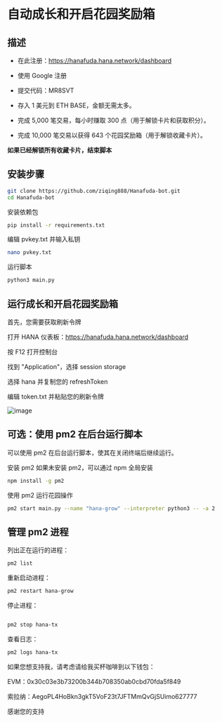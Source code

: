 # 自动成长和开启花园奖励箱


## 描述
- 在此注册：https://hanafuda.hana.network/dashboard
- 使用 Google 注册
- 提交代码：MR8SVT

- 存入 1 美元到 ETH BASE，金额无需太多。
- 完成 5,000 笔交易，每小时赚取 300 点（用于解锁卡片和获取积分）。
- 完成 10,000 笔交易以获得 643 个花园奖励箱（用于解锁收藏卡片）。

**如果已经解锁所有收藏卡片，结束脚本**

## 安装步骤
```bash
git clone https://github.com/ziqing888/Hanafuda-bot.git
cd Hanafuda-bot
```
安装依赖包
```bash
pip install -r requirements.txt

```
编辑 pvkey.txt 并输入私钥
```bash
nano pvkey.txt
```
运行脚本
```bash
python3 main.py
```
## 运行成长和开启花园奖励箱
首先，您需要获取刷新令牌

打开 HANA 仪表板：https://hanafuda.hana.network/dashboard

按 F12 打开控制台

找到 "Application"，选择 session storage

选择 hana 并复制您的 refreshToken

编辑 token.txt 并粘贴您的刷新令牌

![image](https://github.com/user-attachments/assets/fda26b50-6727-4b58-b957-5a6b92a59b90)

## 可选：使用 pm2 在后台运行脚本
可以使用 pm2 在后台运行脚本，使其在关闭终端后继续运行。

安装 pm2
如果未安装 pm2，可以通过 npm 全局安装
```bash
npm install -g pm2
```
使用 pm2  运行花园操作
```bash
pm2 start main.py --name "hana-grow" --interpreter python3 -- -a 2
```
## 管理 pm2 进程
列出正在运行的进程：
```bash
pm2 list
```
重新启动进程：
```bash
pm2 restart hana-grow
```
停止进程：
```bash

pm2 stop hana-tx
```
查看日志：
```bash
pm2 logs hana-tx
```
如果您想支持我，请考虑请给我买杯咖啡到以下钱包：

EVM：0x30c03e3b73200b344b708350ab0cbd70fda5f849

索拉纳：AegoPL4HoBkn3gkT5VoF23t7JFTMmQvGjSUimo627777

感谢您的支持


